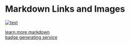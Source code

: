 
# Markdown Links and Images
<!-- MARKDOWN LINKS & IMAGES -->
<!-- https://www.markdownguide.org/basic-syntax/#reference-style-links --> 
<!-- https://badgen.net --> 

[![text][shield]][url]


[learn more markdown](https://www.markdownguide.org/basic-syntax/#reference-style-links)<br>
[badge generating service](https://badgen.net)
<!-- Example -->
[shield]: https://badgen.net/badge/Github/@sasikumar-chandrasekar/green?icon=github
[url]: https://github.com/sasikumar-chandrasekar
